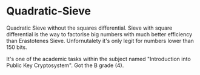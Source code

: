 # Quadratic-Sieve

Quadratic Sieve without the squares differential.
Sieve with square differential is the way to factorise big numbers with
much better efficiency than Erastotenes Sieve. Unfornutalety it's only
legit for numbers lower than 150 bits.

It's one of the academic tasks within the subject named "Introduction
into Public Key Cryptosystem". Got the B grade (4).
